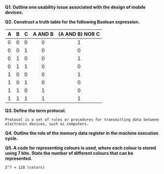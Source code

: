 **Q1. Outline one usability issue associated with the design of mobile devices.**

**Q2. Construct a truth table for the following Boolean expression.**

  |A|B|C|A AND B|(A AND B) NOR C|
  |-|-|-|:-------:|:---------------:|
  |0|0|0|0|1|
  |0|0|1|0|0|
  |0|1|0|0|1|
  |0|1|1|0|0|
  |1|0|0|0|1|
  |1|0|1|0|0|
  |1|1|0|1|0|
  |1|1|1|1|1|

**Q3. Define the term protocol.**
  
    Protocol is a set of rules or procedures for transmitting data between electronic devices, such as computers.
    
**Q4. Outline the role of the memory data register in the machine execution cycle.**

  

**Q5. A code for representing colours is used, where each colour is stored using 7 bits. State the number of different colours that can be represented.**

    2^7 = 128 (colors)
